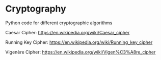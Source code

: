 # Cryptography
 Python code for different cryptographic algorithms

Caesar Cipher: https://en.wikipedia.org/wiki/Caesar_cipher

Running Key Cipher: https://en.wikipedia.org/wiki/Running_key_cipher

Vigenère Cipher: https://en.wikipedia.org/wiki/Vigen%C3%A8re_cipher
